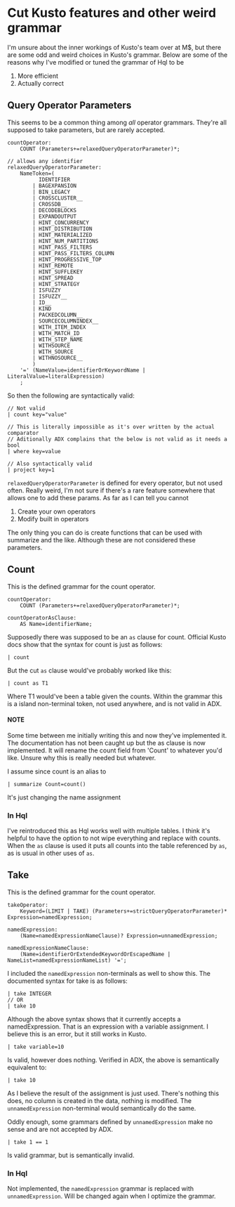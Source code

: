 # Cut Kusto features and other weird grammar
I'm unsure about the inner workings of Kusto's team over at M$, but there are some odd and weird choices in Kusto's grammar.
Below are some of the reasons why I've modified or tuned the grammar of Hql to be

1. More efficient
2. Actually correct

## Query Operator Parameters
This seems to be a common thing among *all* operator grammars.
They're all supposed to take parameters, but are rarely accepted.

```
countOperator:
    COUNT (Parameters+=relaxedQueryOperatorParameter)*;

// allows any identifier
relaxedQueryOperatorParameter:
    NameToken=(
          IDENTIFIER
        | BAGEXPANSION
        | BIN_LEGACY
        | CROSSCLUSTER__
        | CROSSDB__
        | DECODEBLOCKS
        | EXPANDOUTPUT
        | HINT_CONCURRENCY
        | HINT_DISTRIBUTION
        | HINT_MATERIALIZED
        | HINT_NUM_PARTITIONS
        | HINT_PASS_FILTERS
        | HINT_PASS_FILTERS_COLUMN
        | HINT_PROGRESSIVE_TOP
        | HINT_REMOTE
        | HINT_SUFFLEKEY
        | HINT_SPREAD
        | HINT_STRATEGY
        | ISFUZZY
        | ISFUZZY__
        | ID__
        | KIND
        | PACKEDCOLUMN__
        | SOURCECOLUMNINDEX__
        | WITH_ITEM_INDEX
        | WITH_MATCH_ID
        | WITH_STEP_NAME
        | WITHSOURCE
        | WITH_SOURCE
        | WITHNOSOURCE__
        )
    '=' (NameValue=identifierOrKeywordName | LiteralValue=literalExpression)
    ;
```

So then the following are syntactically valid:

```
// Not valid
| count key="value"

// This is literally impossible as it's over written by the actual comparator
// Aditionally ADX complains that the below is not valid as it needs a bool
| where key=value

// Also syntactically valid
| project key=1
```

`relaxedQueryOperatorParameter` is defined for every operator, but not used often.
Really weird, I'm not sure if there's a rare feature somewhere that allows one to add these params.
As far as I can tell you cannot

1. Create your own operators
2. Modify built in operators

The only thing you can do is create functions that can be used with summarize and the like.
Although these are not considered these parameters.

## Count
This is the defined grammar for the count operator.

```
countOperator:
    COUNT (Parameters+=relaxedQueryOperatorParameter)*;

countOperatorAsClause:
    AS Name=identifierName;
```

Supposedly there was supposed to be an `as` clause for count.
Official Kusto docs show that the syntax for count is just as follows:

```
| count
```

But the cut `as` clause would've probably worked like this:

```
| count as T1
```

Where T1 would've been a table given the counts.
Within the grammar this is a island non-terminal token, not used anywhere, and is not valid in ADX.

#### NOTE
Some time between me initially writing this and now they've implemented it.
The documentation has not been caught up but the as clause is now implemented.
It will rename the count field from 'Count' to whatever you'd like.
Unsure why this is really needed but whatever.

I assume since count is an alias to 

```
| summarize Count=count()
```

It's just changing the name assignment

### In Hql
I've reintroduced this as Hql works well with multiple tables.
I think it's helpful to have the option to not wipe everything and replace with counts.
When the `as` clause is used it puts all counts into the table referenced by `as`, as is usual in other uses of `as`.

## Take
This is the defined grammar for the count operator.

```
takeOperator:
    Keyword=(LIMIT | TAKE) (Parameters+=strictQueryOperatorParameter)* Expression=namedExpression;

namedExpression:
    (Name=namedExpressionNameClause)? Expression=unnamedExpression;

namedExpressionNameClause:
    (Name=identifierOrExtendedKeywordOrEscapedName | NameList=namedExpressionNameList) '=';  
```

I included the `namedExpression` non-terminals as well to show this.
The documented syntax for take is as follows:

```
| take INTEGER
// OR
| take 10
```

Although the above syntax shows that it currently accepts a namedExpression.
That is an expression with a variable assignment.
I believe this is an error, but it still works in Kusto.

```
| take variable=10
```

Is valid, however does nothing.
Verified in ADX, the above is semantically equivalent to:

```
| take 10
```

As I believe the result of the assignment is just used.
There's nothing this does, no column is created in the data, nothing is modified.
The `unnamedExpression` non-terminal would semantically do the same.

Oddly enough, some grammars defined by `unnamedExpression` make no sense and are not accepted by ADX.

```
| take 1 == 1
```

Is valid grammar, but is semantically invalid.

### In Hql
Not implemented, the `namedExpression` grammar is replaced with `unnamedExpression`.
Will be changed again when I optimize the grammar.